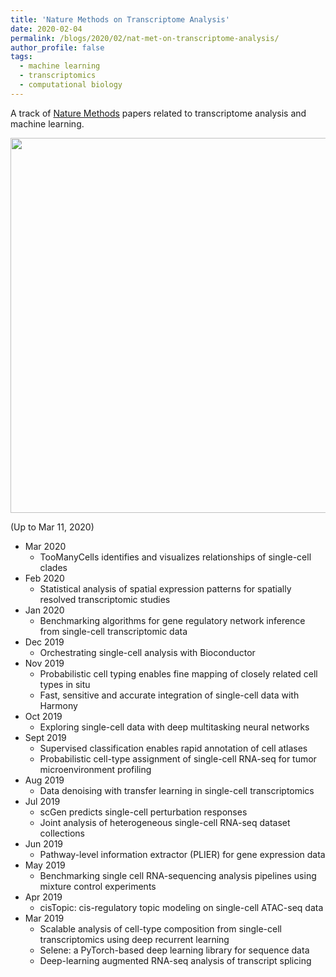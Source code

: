 ```yaml
---
title: 'Nature Methods on Transcriptome Analysis'
date: 2020-02-04
permalink: /blogs/2020/02/nat-met-on-transcriptome-analysis/
author_profile: false
tags:
  - machine learning
  - transcriptomics
  - computational biology
---
```


A track of [Nature Methods](https://www.nature.com/nmeth/) papers related to transcriptome analysis and machine learning.


<p align="center">
    <img src="https://hzmaxwell.github.io/images/nature-methods.jpg" width="600"/>
</p>



(Up to Mar 11, 2020)



- Mar 2020
  - TooManyCells identifies and visualizes relationships of single-cell clades
- Feb 2020
  - Statistical analysis of spatial expression patterns for spatially resolved transcriptomic studies
- Jan 2020
  - Benchmarking algorithms for gene regulatory network inference from single-cell transcriptomic data
- Dec 2019
  - Orchestrating single-cell analysis with Bioconductor
- Nov 2019
  - Probabilistic cell typing enables fine mapping of closely related cell types in situ
  - Fast, sensitive and accurate integration of single-cell data with Harmony
- Oct 2019
  - Exploring single-cell data with deep multitasking neural networks
- Sept 2019
  - Supervised classification enables rapid annotation of cell atlases
  - Probabilistic cell-type assignment of single-cell RNA-seq for tumor microenvironment profiling
- Aug 2019
  - Data denoising with transfer learning in single-cell transcriptomics
- Jul 2019
  - scGen predicts single-cell perturbation responses
  - Joint analysis of heterogeneous single-cell RNA-seq dataset collections
- Jun 2019
  - Pathway-level information extractor (PLIER) for gene expression data
- May 2019
  - Benchmarking single cell RNA-sequencing analysis pipelines using mixture control experiments
- Apr 2019
  - cisTopic: cis-regulatory topic modeling on single-cell ATAC-seq data
- Mar 2019
  - Scalable analysis of cell-type composition from single-cell transcriptomics using deep recurrent learning
  - Selene: a PyTorch-based deep learning library for sequence data
  - Deep-learning augmented RNA-seq analysis of transcript splicing







